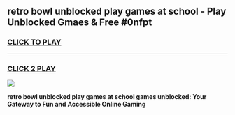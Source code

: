 
## retro bowl unblocked play games at school - Play Unblocked Gmaes & Free #0nfpt
<h3>
<a href="https://premium.freeplayer.one?title=retro_bowl_unblocked_play_games_at_school&ref=03M">CLICK TO PLAY</a></h3>
<hr>

<h3>
<a href="https://premium.freeplayer.one?title=retro_bowl_unblocked_play_games_at_school&ref=03M">CLICK 2 PLAY</a>
  
</h3>

<a href="https://premium.freeplayer.one?title=retro_bowl_unblocked_play_games_at_school&ref=03M"><img src="https://clearcache.store/games.png"></a>


**retro bowl unblocked play games at school games unblocked: Your Gateway to Fun and Accessible Online Gaming**

